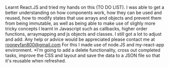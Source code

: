 Learnt React.JS and tried my hands on this (TO DO LIST). I was able to get a better understanding on how components work, how they can be used and reused, how to modify states that use arrays and objects and prevent them from being immutable, as well as being able to make use of slighly more tricky concepts I learnt in Javascript such as callbacks, higher order functions, arraymapping and js objects and classes. I still got a lot to adjust and add. Any help or advice would be appreciated please contact me at rooneyfan800@gmail.com
For this I made use of node.JS and my-react-app environment.
*I'm going to add a delete functionality, cross out completed tasks, improve the CSS and layout and save the data to a JSON file so that it's reusable when refreshed.
